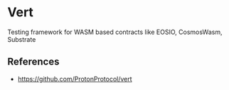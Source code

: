# Vert

Testing framework for WASM based contracts like EOSIO, CosmosWasm, Substrate

## References

* <https://github.com/ProtonProtocol/vert>
